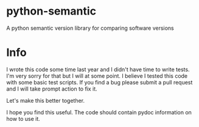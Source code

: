 # python-semantic
A python semantic version library for comparing software versions

Info
====
I wrote this code some time last year and I didn't have time to write
tests.  I'm very sorry for that but I will at some point.  I believe I
tested this code with some basic test scripts.  If you find a bug please submit
a pull request and I will take prompt action to fix it.

Let's make this better together.

I hope you find this useful.  The code should contain pydoc information
on how to use it.
